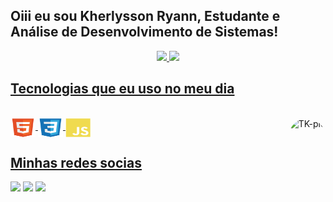 ## Oiii eu sou Kherlysson Ryann, Estudante e Análise de Desenvolvimento de Sistemas!
<div align="center">
  <a href="https://github.com/TKRyann">
  <img height="180em" src="https://github-readme-stats.vercel.app/api?username=TKRyann&show_icons=true&theme=github_dark&include_all_commits=true&count_private=true"/>
  <img height="180em" src="https://github-readme-stats.vercel.app/api/top-langs/?username=TKRyann&layout=compact&langs_count=7&theme=github_dark"/>
</div>
  
  ## Tecnologias que eu uso no meu dia
  <div style="display: inline_block"><br>
  <img align="center" alt="TK-HTML" height="30" width="40" src="https://raw.githubusercontent.com/devicons/devicon/master/icons/html5/html5-original.svg">
  <img align="center" alt="TK-CSS" height="30" width="40" src="https://raw.githubusercontent.com/devicons/devicon/master/icons/css3/css3-original.svg">
   <img align="center" alt="TK-Js" height="30" width="40" src="https://raw.githubusercontent.com/devicons/devicon/master/icons/javascript/javascript-plain.svg">
  <img align="right" alt="TK-pic" height="150" style="border-radius:50px;" src="TK.jpg">
</div>
  
  ## Minhas redes socias
  <div> 
    
  <a href="https://www.instagram.com/tk_ryann/" target="_blank"><img src="https://img.shields.io/badge/-Instagram-%23E4405F?style=for-the-badge&logo=instagram&logoColor=white" target="_blank"></a>
 <a href="https://discord.com/channels/@me" target="_blank"><img src="https://img.shields.io/badge/Discord-7289DA?style=for-the-badge&logo=discord&logoColor=white" target="_blank"></a> 
  <a href="https://www.linkedin.com/in/tkryann/" target="_blank"><img src="https://img.shields.io/badge/-LinkedIn-%230077B5?style=for-the-badge&logo=linkedin&logoColor=white" target="_blank"></a>  
    
    
  </div>
